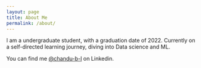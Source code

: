 ```yaml
---
layout: page
title: About Me
permalink: /about/
---
```


I am a undergraduate student, with a graduation date of 2022. Currently on a self-directed learning journey, diving into Data science and ML.

You can find me [@chandu-b-l](https://www.linkedin.com/in/chandu-b-l/) on Linkedin.
